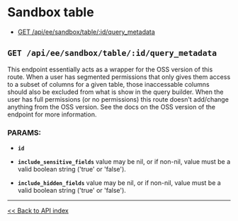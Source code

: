 # Sandbox table

  - [GET /api/ee/sandbox/table/:id/query_metadata](#get-apieesandboxtableidquery_metadata)

## `GET /api/ee/sandbox/table/:id/query_metadata`

This endpoint essentially acts as a wrapper for the OSS version of this route. When a user has segmented permissions
  that only gives them access to a subset of columns for a given table, those inaccessable columns should also be
  excluded from what is show in the query builder. When the user has full permissions (or no permissions) this route
  doesn't add/change anything from the OSS version. See the docs on the OSS version of the endpoint for more
  information.

### PARAMS:

*  **`id`** 

*  **`include_sensitive_fields`** value may be nil, or if non-nil, value must be a valid boolean string ('true' or 'false').

*  **`include_hidden_fields`** value may be nil, or if non-nil, value must be a valid boolean string ('true' or 'false').

---

[<< Back to API index](../../api-documentation.md)